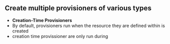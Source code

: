 ## Create multiple provisioners of various types
- **Creation-Time Provisioners**
- By default, provisioners run when the resource they are defined within is created 
- creation time provissioner are only run during 

